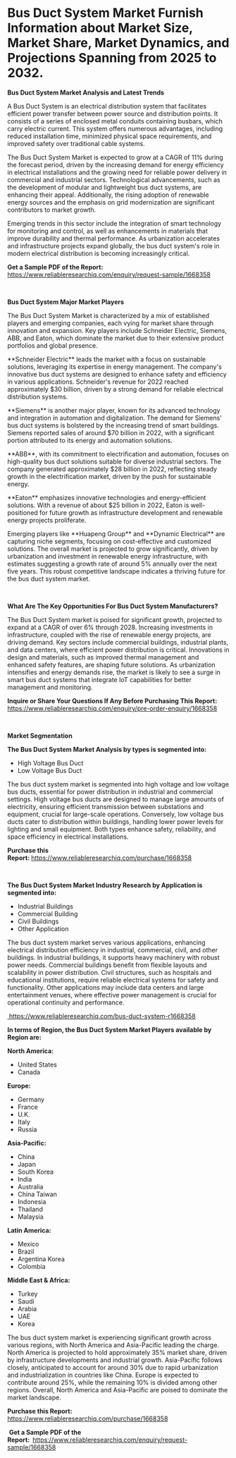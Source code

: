 <p><h1>Bus Duct System Market Furnish Information about Market Size, Market Share, Market Dynamics, and Projections Spanning from 2025 to 2032.</h1></p><p><strong>Bus Duct System Market Analysis and Latest Trends</strong></p>
<p><p>A Bus Duct System is an electrical distribution system that facilitates efficient power transfer between power source and distribution points. It consists of a series of enclosed metal conduits containing busbars, which carry electric current. This system offers numerous advantages, including reduced installation time, minimized physical space requirements, and improved safety over traditional cable systems. </p><p>The Bus Duct System Market is expected to grow at a CAGR of 11% during the forecast period, driven by the increasing demand for energy efficiency in electrical installations and the growing need for reliable power delivery in commercial and industrial sectors. Technological advancements, such as the development of modular and lightweight bus duct systems, are enhancing their appeal. Additionally, the rising adoption of renewable energy sources and the emphasis on grid modernization are significant contributors to market growth. </p><p>Emerging trends in this sector include the integration of smart technology for monitoring and control, as well as enhancements in materials that improve durability and thermal performance. As urbanization accelerates and infrastructure projects expand globally, the bus duct system's role in modern electrical distribution is becoming increasingly critical.</p></p>
<p><strong>Get a Sample PDF of the Report:&nbsp;</strong> <a href="https://www.reliableresearchiq.com/enquiry/request-sample/1668358?utm_campaign=2277&utm_medium=2&utm_source=Github&utm_content=ia&utm_term=17042025&utm_id=bus-duct-system">https://www.reliableresearchiq.com/enquiry/request-sample/1668358</a></p>
<p>&nbsp;</p>
<p><strong>Bus Duct System Major Market Players</strong></p>
<p><p>The Bus Duct System Market is characterized by a mix of established players and emerging companies, each vying for market share through innovation and expansion. Key players include Schneider Electric, Siemens, ABB, and Eaton, which dominate the market due to their extensive product portfolios and global presence.</p><p>**Schneider Electric** leads the market with a focus on sustainable solutions, leveraging its expertise in energy management. The company's innovative bus duct systems are designed to enhance safety and efficiency in various applications. Schneider's revenue for 2022 reached approximately $30 billion, driven by a strong demand for reliable electrical distribution systems.</p><p>**Siemens** is another major player, known for its advanced technology and integration in automation and digitalization. The demand for Siemens' bus duct systems is bolstered by the increasing trend of smart buildings. Siemens reported sales of around $70 billion in 2022, with a significant portion attributed to its energy and automation solutions.</p><p>**ABB**, with its commitment to electrification and automation, focuses on high-quality bus duct solutions suitable for diverse industrial sectors. The company generated approximately $28 billion in 2022, reflecting steady growth in the electrification market, driven by the push for sustainable energy.</p><p>**Eaton** emphasizes innovative technologies and energy-efficient solutions. With a revenue of about $25 billion in 2022, Eaton is well-positioned for future growth as infrastructure development and renewable energy projects proliferate.</p><p>Emerging players like **Huapeng Group** and **Dynamic Electrical** are capturing niche segments, focusing on cost-effective and customized solutions. The overall market is projected to grow significantly, driven by urbanization and investment in renewable energy infrastructure, with estimates suggesting a growth rate of around 5% annually over the next five years. This robust competitive landscape indicates a thriving future for the bus duct system market.</p></p>
<p>&nbsp;</p>
<p><strong>What Are The Key Opportunities For Bus Duct System Manufacturers?</strong></p>
<p><p>The Bus Duct System market is poised for significant growth, projected to expand at a CAGR of over 6% through 2028. Increasing investments in infrastructure, coupled with the rise of renewable energy projects, are driving demand. Key sectors include commercial buildings, industrial plants, and data centers, where efficient power distribution is critical. Innovations in design and materials, such as improved thermal management and enhanced safety features, are shaping future solutions. As urbanization intensifies and energy demands rise, the market is likely to see a surge in smart bus duct systems that integrate IoT capabilities for better management and monitoring.</p></p>
<p><strong>Inquire or Share Your Questions If Any Before Purchasing This Report:</strong> <a href="https://www.reliableresearchiq.com/enquiry/pre-order-enquiry/1668358?utm_campaign=2277&utm_medium=2&utm_source=Github&utm_content=ia&utm_term=17042025&utm_id=bus-duct-system">https://www.reliableresearchiq.com/enquiry/pre-order-enquiry/1668358</a></p>
<p>&nbsp;</p>
<p><strong>Market Segmentation</strong></p>
<p><strong>The Bus Duct System Market Analysis by types is segmented into:</strong></p>
<p><ul><li>High Voltage Bus Duct</li><li>Low Voltage Bus Duct</li></ul></p>
<p><p>The bus duct system market is segmented into high voltage and low voltage bus ducts, essential for power distribution in industrial and commercial settings. High voltage bus ducts are designed to manage large amounts of electricity, ensuring efficient transmission between substations and equipment, crucial for large-scale operations. Conversely, low voltage bus ducts cater to distribution within buildings, handling lower power levels for lighting and small equipment. Both types enhance safety, reliability, and space efficiency in electrical installations.</p></p>
<p><strong>Purchase this Report:&nbsp;</strong><a href="https://www.reliableresearchiq.com/purchase/1668358?utm_campaign=2277&utm_medium=2&utm_source=Github&utm_content=ia&utm_term=17042025&utm_id=bus-duct-system">https://www.reliableresearchiq.com/purchase/1668358</a></p>
<p>&nbsp;</p>
<p><strong>The Bus Duct System Market Industry Research by Application is segmented into:</strong></p>
<p><ul><li>Industrial Buildings</li><li>Commercial Building</li><li>Civil Buildings</li><li>Other Application</li></ul></p>
<p><p>The bus duct system market serves various applications, enhancing electrical distribution efficiency in industrial, commercial, civil, and other buildings. In industrial buildings, it supports heavy machinery with robust power needs. Commercial buildings benefit from flexible layouts and scalability in power distribution. Civil structures, such as hospitals and educational institutions, require reliable electrical systems for safety and functionality. Other applications may include data centers and large entertainment venues, where effective power management is crucial for operational continuity and performance.</p></p>
<p><a href="https://www.reliableresearchiq.com/bus-duct-system-r1668358?utm_campaign=2277&utm_medium=2&utm_source=Github&utm_content=ia&utm_term=17042025&utm_id=bus-duct-system">&nbsp;https://www.reliableresearchiq.com/bus-duct-system-r1668358</a></p>
<p><strong>In terms of Region, the Bus Duct System Market Players available by Region are:</strong></p>
<p>
    <p> <strong> North America: </strong>
        <ul>
            <li>United States</li>
            <li>Canada</li>
        </ul>
        </p> 
    <p> <strong> Europe: </strong>
        <ul>
            <li>Germany</li>
            <li>France</li>
            <li>U.K.</li>
            <li>Italy</li>
            <li>Russia</li>
        </ul>
        </p> 
    <p> <strong> Asia-Pacific: </strong>
        <ul>
            <li>China</li>
            <li>Japan</li>
            <li>South Korea</li>
            <li>India</li>
            <li>Australia</li>
            <li>China Taiwan</li>
            <li>Indonesia</li>
            <li>Thailand</li>
            <li>Malaysia</li>
        </ul>
        </p> 
    <p> <strong> Latin America: </strong>
        <ul>
            <li>Mexico</li>
            <li>Brazil</li>
            <li>Argentina Korea</li>
            <li>Colombia</li>
        </ul>
        </p> 
    <p> <strong> Middle East & Africa: </strong>
        <ul>
            <li>Turkey</li>
            <li>Saudi</li>
            <li>Arabia</li>
            <li>UAE</li>
            <li>Korea</li>
        </ul>
    </p>
    </p>
<p><p>The bus duct system market is experiencing significant growth across various regions, with North America and Asia-Pacific leading the charge. North America is projected to hold approximately 35% market share, driven by infrastructure developments and industrial growth. Asia-Pacific follows closely, anticipated to account for around 30% due to rapid urbanization and industrialization in countries like China. Europe is expected to contribute around 25%, while the remaining 10% is divided among other regions. Overall, North America and Asia-Pacific are poised to dominate the market landscape.</p></p>
<p><strong>Purchase this Report: </strong><a href="https://www.reliableresearchiq.com/purchase/1668358?utm_campaign=2277&utm_medium=2&utm_source=Github&utm_content=ia&utm_term=17042025&utm_id=bus-duct-system">https://www.reliableresearchiq.com/purchase/1668358</a></p>
<p>&nbsp;<strong>Get a Sample PDF of the Report:&nbsp;&nbsp;</strong><a href="https://www.reliableresearchiq.com/enquiry/request-sample/1668358?utm_campaign=2277&utm_medium=2&utm_source=Github&utm_content=ia&utm_term=17042025&utm_id=bus-duct-system">https://www.reliableresearchiq.com/enquiry/request-sample/1668358</a></p>
<p><strong></strong></p>
<p><p></p><p></p><p></p></p>